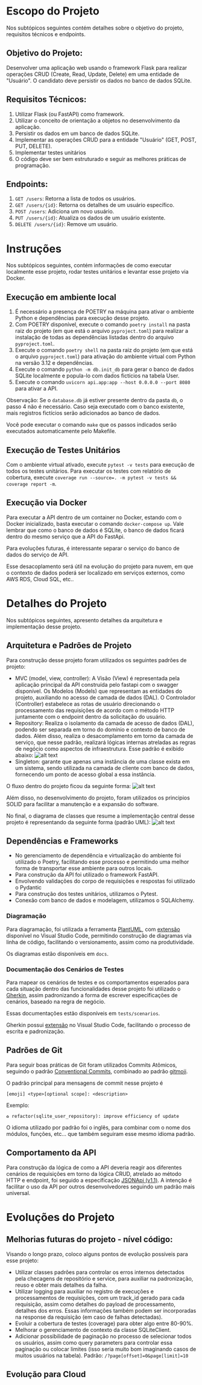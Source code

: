 # Escopo do Projeto
Nos subtópicos seguintes contém detalhes sobre o objetivo do projeto, requisitos técnicos e endpoints.

## Objetivo do Projeto:
Desenvolver uma aplicação web usando o framework Flask para realizar operações CRUD
(Create, Read, Update, Delete) em uma entidade de "Usuário". O candidato deve persistir
os dados no banco de dados SQLite.

## Requisitos Técnicos:
1. Utilizar Flask (ou FastAPI) como framework.
2. Utilizar o conceito de orientação a objetos no desenvolvimento da aplicação.
3. Persistir os dados em um banco de dados SQLite.
4. Implementar as operações CRUD para a entidade "Usuário" (GET, POST, PUT, DELETE).
5. Implementar testes unitários
6. O código deve ser bem estruturado e seguir as melhores práticas de programação.

## Endpoints:
1. `GET /users`: Retorna a lista de todos os usuários.
2. `GET /users/{id}`: Retorna os detalhes de um usuário específico.
3. `POST /users`: Adiciona um novo usuário.
4. `PUT /users/{id}`: Atualiza os dados de um usuário existente.
5. `DELETE /users/{id}`: Remove um usuário.

# Instruções
Nos subtópicos seguintes, contém informações de como executar localmente esse projeto, rodar testes unitários e levantar esse projeto via Docker.
## Execução em ambiente local
1. É necessário a presença de POETRY na máquina para ativar o ambiente Python e dependências para execução desse projeto.
2. Com POETRY disponível, execute o comando `poetry install` na pasta raiz do projeto (em que está o arquivo `pyproject.toml`) para realizar a instalação de todas as dependências listadas dentro do arquivo `pyproject.toml`.
3. Execute o comando `poetry shell` na pasta raiz do projeto (em que está o arquivo `pyproject.toml`) para ativação do ambiente virtual com Python na versão 3.12 e dependências.
4. Execute o comando `python -m db.init_db` para gerar o banco de dados SQLite localmente e popula-lo com dados fictícios na tabela User. 
5. Execute o comando `uvicorn api.app:app --host 0.0.0.0 --port 8080` para ativar a API.

Observação: Se o `database.db` já estiver presente dentro da pasta `db`, o passo 4 não é necessário. Caso seja executado com o banco existente, mais registros fictícios serão adicionados ao banco de dados.

Você pode executar o comando `make` que os passos indicados serão executados automaticamente pelo Makefile.

## Execução de Testes Unitários
Com o ambiente virtual ativado, execute `pytest -v tests` para execução de todos os testes unitários. Para executar os testes com relatório de cobertura, execute `coverage run --source=. -m pytest -v tests && coverage report -m`.

## Execução via Docker
Para executar a API dentro de um container no Docker, estando com o Docker inicializado, basta executar o comando `docker-compose up`. Vale lembrar que como o banco de dados é SQLite, o banco de dados ficará dentro do mesmo serviço que a API do FastApi. 

Para evoluções futuras, é interessante separar o serviço do banco de dados do serviço de API. 

Esse desacoplamento será útil na evolução do projeto para nuvem, em que o contexto de dados poderá ser localizado em serviços externos, como AWS RDS, Cloud SQL, etc..
# Detalhes do Projeto
Nos subtópicos seguintes, apresento detalhes da arquitetura e implementação desse projeto.
## Arquitetura e Padrões de Projeto
Para construção desse projeto foram utilizados os seguintes padrões de projeto:
- MVC (model, view, controller): A Visão (View) é representada pela aplicação principal da API construída pelo fastapi com o swagger disponível. Os Modelos (Models) que representam as entidades do projeto, auxiliando no acesso de camada de dados (DAL). O Controlador (Controller) estabelece as rotas de usuário direcionando o processamento das requisições de acordo com o método HTTP juntamente com o endpoint dentro da solicitação do usuário.
- Repository: Realiza o isolamento da camada de acesso de dados (DAL), podendo ser separada em torno do domínio e contexto de banco de dados. Além disso, realiza o desacomplamento em torno da camada de serviço, que nesse padrão, realizará lógicas internas atreladas as regras de negócio como aspectos de infraestrutura. Esse padrão é exibido abaixo:
![alt text](docs/controller_service_repository_layers.png "Controller, Service e Repository Layer ")
- Singleton: garante que apenas uma instância de uma classe exista em um sistema, sendo utilizada na camada de cliente com banco de dados, fornecendo um ponto de acesso global a essa instância. 

O fluxo dentro do projeto ficou da seguinte forma:
![alt text](docs/architecture_flow.png "Fluxo de Processamento de Requisições")

Além disso, no desenvolvimento do projeto, foram utilizados os principios SOLID para facilitar a manutenção e a expansão do software.

No final, o diagrama de classes que resume a implementação central desse projeto é representando da seguinte forma (padrão UML):
![alt text](docs/uml_class_diagram.png "Fluxo de Processamento de Requisições")

## Dependências e Frameworks
- No gerenciamento de dependência e virtualização do ambiente foi utilizado o Poetry, facilitando esse processo e permitindo uma melhor forma de transportar esse ambiente para outros locais.
- Para construção da API foi utilizado o framework FastAPI. 
- Envolvendo validações do corpo de requisições e respostas foi utilizado o Pydantic
- Para construção dos testes unitários, utilizamos o Pytest.
- Conexão com banco de dados e modelagem, utilizamos o SQLAlchemy.

### Diagramação
Para diagramação, foi utilizada a ferramenta [PlantUML](https://plantuml.com), com [extensão](https://marketplace.visualstudio.com/items?itemName=jebbs.plantuml) disponível no Visual Studio Code, permitindo construção de diagramas via linha de código, facilitando o versionamento, assim como na produtividade.

Os diagramas estão disponíveis em `docs`.

### Documentação dos Cenários de Testes
Para mapear os cenários de testes e os comportamentos esperados para cada situação dentro das funcionalidades desse projeto foi utilizado o [Gherkin](https://cucumber.io/docs/gherkin/), assim padronizando a forma de escrever especificações de cenários, baseado na regra de negócio.

Essas documentações estão disponíveis em `tests/scenarios`. 

Gherkin possui [extensão](https://marketplace.visualstudio.com/items?itemName=alexkrechik.cucumberautocomplete) no Visual Studio Code, facilitando o processo de escrita e padronização.

## Padrões de Git
Para seguir boas práticas de Git foram utilizados Commits Atômicos, seguindo o padrão [Conventional Commits](https://www.conventionalcommits.org/en/v1.0.0/), combinado ao padrão [gitmoji](https://gitmoji.dev).

O padrão principal para mensagens de commit nesse projeto é
```
[emoji] <type>[optional scope]: <description>
```

Exemplo:
```
♻️ refactor(sqlite_user_repository): improve efficiency of update
```

O idioma utilizado por padrão foi o inglês, para combinar com o nome dos módulos, funções, etc... que também seguiram esse mesmo idioma padrão.

## Comportamento da API
Para construção da lógica de como a API deveria reagir aos diferentes cenários de requisições em torno da lógica CRUD, atrelado ao método HTTP e endpoint, foi seguido a específicação [JSONApi (v1.1)](https://jsonapi.org/format). A intenção é facilitar o uso da API por outros desenvolvedores seguindo um padrão mais universal.

# Evoluções do Projeto
## Melhorias futuras do projeto - nível código:
Visando o longo prazo, coloco alguns pontos de evolução possíveis para esse projeto:
- Utilizar classes padrões para controlar os erros internos detectados pela checagens de repositório e service, para auxiliar na padronização, reuso e obter mais detalhes da falha.
- Utilizar logging para auxiliar no registro de execuções e processamentos de requisições, com um track_id gerado para cada requisição, assim como detalhes do payload de processamento, detalhes dos erros. Essas informações também podem ser incorporadas na response da requisição (em caso de falhas detectadas). 
- Evoluir a cobertura de testes (coverage) para obter algo entre 80-90%.
- Melhorar o gerenciamento de contexto da classe SQLiteClient.
- Adicionar possibilidade de paginação no processo de selecionar todos os usuários, assim como query parameters para controlar essa paginação ou colocar limites (isso seria muito bom imaginando casos de muitos usuários na tabela). Padrão: `/?page[offset]=0&page[limit]=10`

## Evolução para Cloud